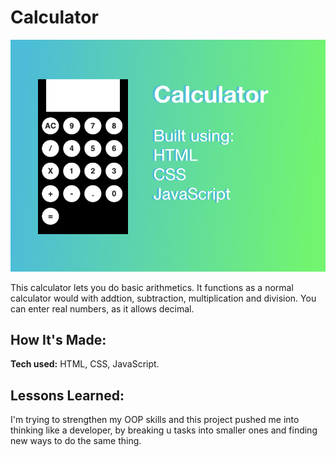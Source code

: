 # Calculator
![calculator preview](https://github.com/gabrielacepeda/Calculator/blob/master/calculator-image.png)

This calculator lets you do basic arithmetics. It functions as a normal calculator would with addtion, subtraction, multiplication and division. You can enter real numbers, as it allows decimal.

## How It's Made:

**Tech used:** HTML, CSS, JavaScript.


## Lessons Learned:
I'm trying to strengthen my OOP skills and this project pushed me into thinking like a developer, by breaking u tasks into smaller ones and finding new ways to do the same thing.

